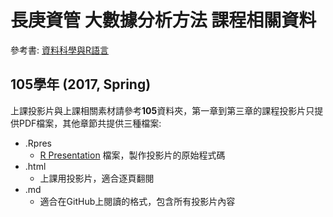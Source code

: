# 長庚資管 大數據分析方法 課程相關資料

參考書: [資料科學與R語言](http://yijutseng.github.io/DataScienceRBook/)

## 105學年 (2017, Spring)

上課投影片與上課相關素材請參考**105**資料夾，第一章到第三章的課程投影片只提供PDF檔案，其他章節共提供三種檔案:

- .Rpres
    - [R Presentation](https://support.rstudio.com/hc/en-us/sections/200130218-R-Presentations) 檔案，製作投影片的原始程式碼
- .html
    - 上課用投影片，適合逐頁翻閱
- .md
    - 適合在GitHub上閱讀的格式，包含所有投影片內容

